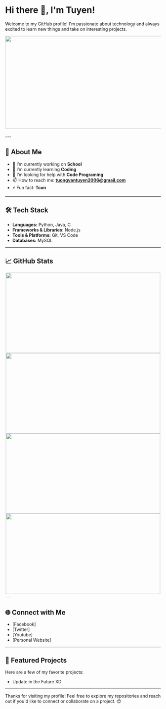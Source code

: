 # Hi there 👋, I'm Tuyen!

Welcome to my GitHub profile! I'm passionate about technology and always excited to learn new things and take on interesting projects.

<img src="https://user-images.githubusercontent.com/74038190/212284136-03988914-d899-44b4-b1d9-4eeccf656e44.gif" width="1000"  height="300">
<br><br>
---

## 🚀 About Me

- 🔭 I’m currently working on **School**
- 🌱 I’m currently learning **Coding**
- 🤔 I’m looking for help with **Code Programing**
- 📫 How to reach me: **tuongvantuyen2006@gmail.com**
- ⚡ Fun fact: **Tcon**

---

## 🛠️ Tech Stack

- **Languages:** Python, Java, C
- **Frameworks & Libraries:** Node.js
- **Tools & Platforms:** Git, VS Code
- **Databases:** MySQL

---

## 📈 GitHub Stats

<div align="center">
  <img src="https://github-readme-stats.vercel.app/api?username=vantuyendev&show_icons=true&theme=tokyonight&count_private=true" width="500" height="260"/>
  <img src="https://github-readme-streak-stats.herokuapp.com?user=vantuyendev&theme=tokyonight&date_format=M%20j%5B%2C%20Y%5D" width="500" height="260"/>
  <br>
  <img src="https://github-readme-stats.vercel.app/api/top-langs/?username=vantuyendev&layout=compact&theme=tokyonight&langs_count=8" width="500" height="260"/>
  <img src="https://github-profile-summary-cards.vercel.app/api/cards/profile-details?username=vantuyendev&theme=tokyonight" width="500" height="260"/>
</div>
---

## 🌐 Connect with Me

- [Facebook]
- [Twitter]
- [Youtube]
- [Personal Website]

---

## 📂 Featured Projects

Here are a few of my favorite projects:
- Update in the Future XD 
---

Thanks for visiting my profile! Feel free to explore my repositories and reach out if you'd like to connect or collaborate on a project. 😊
